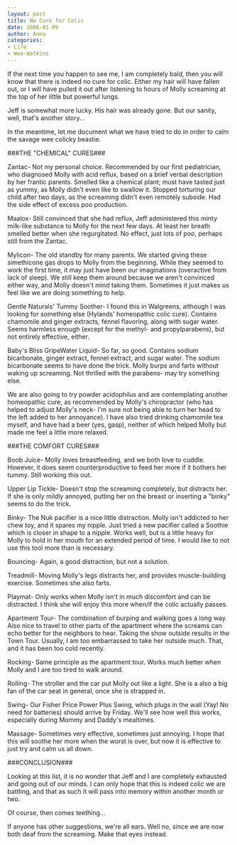```yaml
---
layout: post
title: No Cure for Colic
date: 2006-01-09
author: Anna
categories:
- Life
- Wee-Watkins
---
```


If the next time you happen to see me, I am completely bald, then you will know that there is indeed no cure for colic. Either my hair will have fallen out, or I will have pulled it out after listening to hours of Molly screaming at the top of her little but powerful lungs.

Jeff is somewhat more lucky. His hair was already gone. But our sanity, well, that's another story...

In the meantime, let me document what we have tried to do in order to calm the savage wee colicky beastie.

###THE "CHEMICAL" CURES###

Zantac- Not my personal choice. Recommended by our first pediatrician, who diagnosed Molly with acid reflux, based on a brief verbal description by her frantic parents. Smelled like a chemical plant; must have tasted just as yummy, as Molly didn't even like to swallow it. Stopped torturing our child after two days, as the screaming didn't even remotely subside. Had the side effect of excess poo production.

Maalox- Still convinced that she had reflux, Jeff administered this minty milk-like substance to Molly for the next few days. At least her breath smelled better when she regurgitated. No effect, just lots of poo, perhaps still from the Zantac.

Mylicon- The old standby for many parents. We started giving these simethicone gas drops to Molly from the beginning. While they seemed to work the first time, it may just have been our imaginations (overactive from lack of sleep). We still keep them around because we aren't convinced either way, and Molly doesn't mind taking them. Sometimes it just makes us feel like we are doing something to help.

Gentle Naturals' Tummy Soother- I found this in Walgreens, although I was looking for something else (Hylands' homeopathic colic cure). Contains chamomile and ginger extracts, fennel flavoring, along with sugar water. Seems harmless enough (except for the methyl- and propylparabens), but not entirely effective, either. 

Baby's Bliss GripeWater Liquid- So far, so good. Contains sodium bicarbonate, ginger extract, fennel extract, and sugar water. The sodium bicarbonate seems to have done the trick. Molly burps and farts without waking up screaming. Not thrilled with the parabens- may try something else.

We are also going to try powder acidophilus and are contemplating another homeopathic cure, as recommended by Molly's chiropractor (who has helped to adjust Molly's neck- I'm sure not being able to turn her head to the left added to her annoyance). I have also tried drinking chamomile tea myself, and have had a beer (yes, gasp), neither of which helped Molly but made me feel a little more relaxed.

###THE COMFORT CURES###

Boob Juice- Molly loves breastfeeding, and we both love to cuddle. However, it does seem counterproductive to feed her more if it bothers her tummy. Still working this out.

Upper Lip Tickle- Doesn't stop the screaming completely, but distracts her. If she is only mildly annoyed, putting her on the breast or inserting a "binky" seems to do the trick.

Binky- The Nuk pacifier is a nice little distraction. Molly isn't addicted to her chew toy, and it spares my nipple. Just tried a new pacifier called a Soothie which is closer in shape to a nipple. Works well, but is a little heavy for Molly to hold in her mouth for an extended period of time. I would like to not use this tool more than is necessary.

Bouncing- Again, a good distraction, but not a solution.

Treadmill- Moving Molly's legs distracts her, and provides muscle-building exercise. Sometimes she also farts.

Playmat- Only works when Molly isn't in much discomfort and can be distracted. I think she will enjoy this more when/if the colic actually passes.

Apartment Tour- The combination of burping and walking goes a long way. Also nice to travel to other parts of the apartment where the screams can echo better for the neighbors to hear. Taking the show outside results in the Town Tour. Usually, I am too embarrassed to take her outside much. That, and it has been too cold recently.

Rocking- Same principle as the apartment tour. Works much better when Molly and I are too tired to walk around.

Rolling- The stroller and the car put Molly out like a light. She is a also a big fan of the car seat in general, once she is strapped in.

Swing- Our Fisher Price Power Plus Swing, which plugs in the wall (Yay! No need for batteries) should arrive by Friday. We'll see how well this works, especially during Mommy and Daddy's mealtimes.

Massage- Sometimes very effective, sometimes just annoying. I hope that this will soothe her more when the worst is over, but now it is effective to just try and calm us all down.

###CONCLUSION###

Looking at this list, it is no wonder that Jeff and I are completely exhausted and going out of our minds. I can only hope that this is indeed colic we are battling, and that as such it will pass into memory within another month or two.

Of course, then comes teething...

If anyone has other suggestions, we're all ears. Well no, since we are now both deaf from the screaming. Make that eyes instead. 